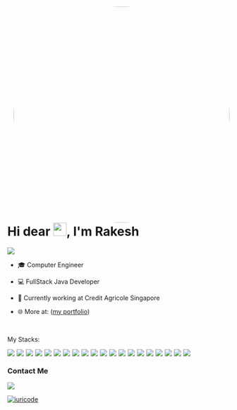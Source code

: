 <img align="right" height="490em" style="border-radius: 50% !important;" src="https://github.com/user-attachments/assets/8998c99e-2fb5-4ba1-9c2f-2c318d3f11b8"/>

<h1 align="left">
  Hi dear <img src="https://raw.githubusercontent.com/kaueMarques/kaueMarques/master/hi.gif" width="30px"/>, I'm Rakesh
</h1>

<p align="left">
  <img src="https://komarev.com/ghpvc/?username=BeatrizNeaime&color=05122A" alt"Profile Views" /> 
</p>

- 🎓 Computer Engineer

- 💻 FullStack Java Developer

- 🚀 Currently working at Credit Agricole Singapore

- 🌐 More at: ([my portfolio](https://rakeshyedlapalli.github.io/portfolio/))

<br>

<p>
  My Stacks:
</p>

<div style="display: flex; gap: 5px">
  <img src="https://img.shields.io/badge/Java-05122A?logo=java"/>
  <img src="https://img.shields.io/badge/Angular-05122A?logo=Angular"/>
  <img src="https://img.shields.io/badge/React-05122A?logo=React"/>
<img src="https://img.shields.io/badge/JavaScript-05122A?logo=javascript"/>
<img src="https://img.shields.io/badge/HTML5-05122A?logo=html5"/>
<img src="https://img.shields.io/badge/CSS3-05122A?logo=css3"/>
<img src="https://img.shields.io/badge/SpringBoot-05122A?logo=springboot"/>
  <img src="https://img.shields.io/badge/MicroServices-05122A?logo=Microservices"/>
  <img src="https://img.shields.io/badge/Hibernate-05122A?logo=Hibernate"/>
  <img src="https://img.shields.io/badge/Kafka-05122A?logo=kafka"/>
  <img src="https://img.shields.io/badge/Azure-05122A?logo=Azure"/>
  <img src="https://img.shields.io/badge/Docker-05122A?logo=Docker"/>
  <img src="https://img.shields.io/badge/Kubernetes-05122A?logo=kubernetes"/>
  <img src="https://img.shields.io/badge/Jenkins-05122A?logo=Jenkins"/>
  <img src="https://img.shields.io/badge/ArgoCD-05122A?logo=ArgoCD"/>
<img src="https://img.shields.io/badge/NodeJS-05122A?logo=nodedotjs"/>
<img src="https://img.shields.io/badge/Postgres-05122A?logo=postgres"/>
<img src="https://img.shields.io/badge/MongoDB-05122A?logo=mongodb"/>
<img src="https://img.shields.io/badge/Maven-05122A?logo=maven"/>
<img src="https://img.shields.io/badge/Gradle-05122A?logo=gradle"/>
</div>

<h3>
  Contact Me
</h3>

<a href="https://www.linkedin.com/in/rakeshyedlapalli/" target="_blank">
  <img src="https://img.shields.io/badge/Rakesh Yedlapall-05122A?logo=linkedin"/>
</a>

[![iuricode](https://github-readme-stats.vercel.app/api/top-langs/?username=RakeshYedlapalli&hide=html&layout=compact&theme=dracula)](https://github.com/anuraghazra/github-readme-stats)
